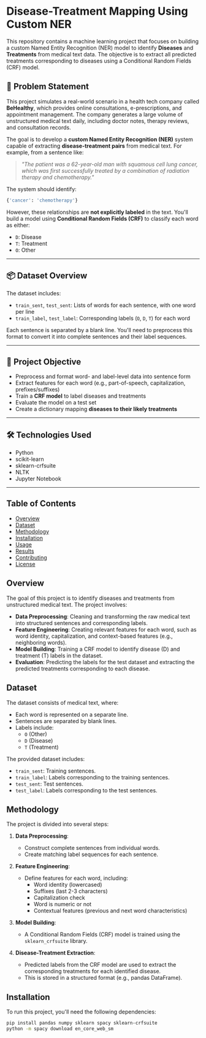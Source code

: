 # Disease-Treatment Mapping Using Custom NER

This repository contains a machine learning project that focuses on building a custom Named Entity Recognition (NER) model to identify **Diseases** and **Treatments** from medical text data. The objective is to extract all predicted treatments corresponding to diseases using a Conditional Random Fields (CRF) model.

## 🧠 Problem Statement

This project simulates a real-world scenario in a health tech company called **BeHealthy**, which provides online consultations, e-prescriptions, and appointment management. The company generates a large volume of unstructured medical text daily, including doctor notes, therapy reviews, and consultation records.

The goal is to develop a **custom Named Entity Recognition (NER)** system capable of extracting **disease-treatment pairs** from medical text. For example, from a sentence like:

> *"The patient was a 62-year-old man with squamous cell lung cancer, which was first successfully treated by a combination of radiation therapy and chemotherapy."*

The system should identify:
```python
{'cancer': 'chemotherapy'}
```

However, these relationships are **not explicitly labeled** in the text. You'll build a model using **Conditional Random Fields (CRF)** to classify each word as either:
- `D`: Disease
- `T`: Treatment
- `O`: Other

---

## 📦 Dataset Overview

The dataset includes:

- `train_sent`, `test_sent`: Lists of words for each sentence, with one word per line
- `train_label`, `test_label`: Corresponding labels (`O`, `D`, `T`) for each word

Each sentence is separated by a blank line. You'll need to preprocess this format to convert it into complete sentences and their label sequences.

---

## 🎯 Project Objective

- Preprocess and format word- and label-level data into sentence form
- Extract features for each word (e.g., part-of-speech, capitalization, prefixes/suffixes)
- Train a **CRF model** to label diseases and treatments
- Evaluate the model on a test set
- Create a dictionary mapping **diseases to their likely treatments**

---

## 🛠️ Technologies Used

- Python
- scikit-learn
- sklearn-crfsuite
- NLTK
- Jupyter Notebook

---

## Table of Contents
- [Overview](#overview)
- [Dataset](#dataset)
- [Methodology](#methodology)
- [Installation](#installation)
- [Usage](#usage)
- [Results](#results)
- [Contributing](#contributing)
- [License](#license)

## Overview
The goal of this project is to identify diseases and treatments from unstructured medical text. The project involves:
- **Data Preprocessing**: Cleaning and transforming the raw medical text into structured sentences and corresponding labels.
- **Feature Engineering**: Creating relevant features for each word, such as word identity, capitalization, and context-based features (e.g., neighboring words).
- **Model Building**: Training a CRF model to identify disease (D) and treatment (T) labels in the dataset.
- **Evaluation**: Predicting the labels for the test dataset and extracting the predicted treatments corresponding to each disease.

## Dataset
The dataset consists of medical text, where:
- Each word is represented on a separate line.
- Sentences are separated by blank lines.
- Labels include:
  - `O` (Other)
  - `D` (Disease)
  - `T` (Treatment)

The provided dataset includes:
- `train_sent`: Training sentences.
- `train_label`: Labels corresponding to the training sentences.
- `test_sent`: Test sentences.
- `test_label`: Labels corresponding to the test sentences.

## Methodology
The project is divided into several steps:
1. **Data Preprocessing**: 
   - Construct complete sentences from individual words.
   - Create matching label sequences for each sentence.
   
2. **Feature Engineering**: 
   - Define features for each word, including:
     - Word identity (lowercased)
     - Suffixes (last 2-3 characters)
     - Capitalization check
     - Word is numeric or not
     - Contextual features (previous and next word characteristics)
     
3. **Model Building**:
   - A Conditional Random Fields (CRF) model is trained using the `sklearn_crfsuite` library.
   
4. **Disease-Treatment Extraction**: 
   - Predicted labels from the CRF model are used to extract the corresponding treatments for each identified disease.
   - This is stored in a structured format (e.g., pandas DataFrame).

## Installation

To run this project, you'll need the following dependencies:

```bash
pip install pandas numpy sklearn spacy sklearn-crfsuite
python -m spacy download en_core_web_sm
